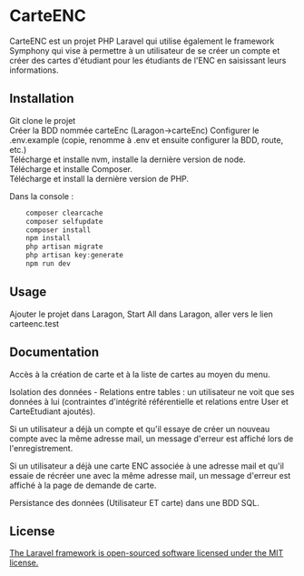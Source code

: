 # CarteENC

CarteENC est un projet PHP Laravel qui utilise également le framework Symphony qui vise à permettre à un utilisateur de se créer un compte et créer des cartes d'étudiant pour les étudiants de l'ENC en saisissant leurs informations.

## Installation

Git clone le projet  
Créer la BDD nommée carteEnc (Laragon->carteEnc)
Configurer le .env.example (copie, renomme à .env et ensuite configurer la BDD, route, etc.)  
Télécharge et installe nvm, installe la dernière version de node.  
Télécharge et installe Composer.  
Télécharge et install la dernière version de PHP.  

Dans la console :
```powershell
    composer clearcache
    composer selfupdate
    composer install
    npm install
    php artisan migrate
    php artisan key:generate
    npm run dev
```

## Usage

Ajouter le projet dans Laragon, Start All dans Laragon, aller vers le lien carteenc.test

## Documentation

Accès à la création de carte et à la liste de cartes au moyen du menu.  

Isolation des données - Relations entre tables : un utilisateur ne voit que ses données à lui (contraintes d'intégrité référentielle et relations entre User et CarteEtudiant ajoutés).  

Si un utilisateur a déjà un compte et qu'il essaye de créer un nouveau compte avec la même adresse mail, un message d'erreur est affiché lors de l'enregistrement.  

Si un utilisateur a déjà une carte ENC associée à une adresse mail et qu'il essaie de récréer une avec la même adresse mail, un message d'erreur est affiché à la page de demande de carte.  

Persistance des données (Utilisateur ET carte) dans une BDD SQL.


## License

[The Laravel framework is open-sourced software licensed under the MIT license.](https://opensource.org/license/mit/)
